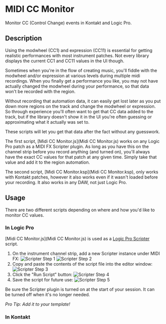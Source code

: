 # MIDI CC Monitor

Monitor CC (Control Change) events in Kontakt and Logic Pro.

## Description

Using the modwheel (CC1) and expression (CC11) is essential for getting realistic performances with most instrument patches. Not every library displays the current CC1 and CC11 values in the UI though.

Sometimes when you're in the flow of creating music, you'll fiddle with the modwheel and/or expression at various levels during multiple midi recordings. When you finally get a performance you like, you may not have actually changed the modwheel during your performance, so that data won't be recorded with the region.

Without recording that automation data, it can easily get lost later as you put down more regions on the track and change the modwheel or expression. So through experience you'll often want to get that CC data added to the track, but if the library doesn't show it in the UI you're often guessing or approximating what it actually was set to.

These scripts will let you get that data after the fact without any guesswork.

The first script, [Midi CC Monitor.js](Midi CC Monitor.js) works on any Logic Pro patch as a MIDI FX Scripter plugin. As long as you have this on the channel strip before you record anything (and turned on), you'll always have the exact CC values for that patch at any given time. Simply take that value and add it to the region automation.

The second script, [Midi CC Monitor.ksp](Midi CC Monitor.ksp), only works with Kontakt patches, however it also works even if it wasn't loaded before your recording. It also works in any DAW, not just Logic Pro.

## Usage

There are two different scripts depending on where and how you'd like to monitor CC values.

### In Logic Pro

[Midi CC Monitor.js](Midi CC Monitor.js) is used as a [Logic Pro Scripter](https://support.apple.com/guide/logicpro/use-the-scripter-lgce728c68f6/mac) script.

1. On the instrument channel strip, add a new Scripter instance under MIDI FX:
   ![Scripter Step 1](screenshots/scripter1.png)
   ![Scripter Step 2](screenshots/scripter2.png)
2. Copy and paste the contents of the script file into the editor window:
   ![Scripter Step 3](screenshots/scripter3.png)
3. Click the "Run Script" button:
   ![Scripter Step 4](screenshots/scripter4.png)
4. Save the script for future use:
   ![Scripter Step 5](screenshots/scripter5.png)

Be sure the Scripter plugin is turned on at the start of your session. It can be turned off when it's no longer needed.

_Pro Tip: Add it to your template!_

### In Kontakt
